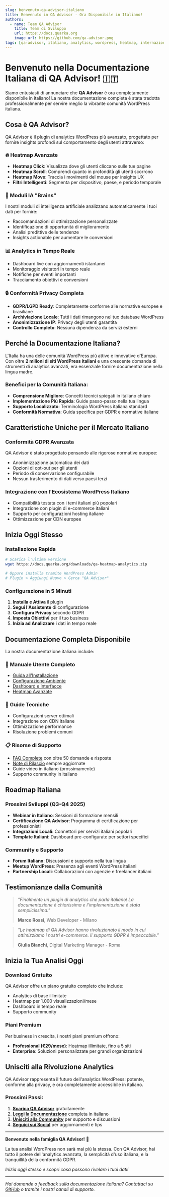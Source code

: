 ```yaml
---
slug: benvenuto-qa-advisor-italiano
title: Benvenuto in QA Advisor - Ora Disponibile in Italiano! 
authors:
  - name: Team QA Advisor
    title: Team di Sviluppo
    url: https://docs.quarka.org
    image_url: https://github.com/qa-advisor.png
tags: [qa-advisor, italiano, analytics, wordpress, heatmap, internazionalizzazione]
---
```


# Benvenuto nella Documentazione Italiana di QA Advisor! 🇮🇹

Siamo entusiasti di annunciare che **QA Advisor** è ora completamente disponibile in italiano! La nostra documentazione completa è stata tradotta professionalmente per servire meglio la vibrante comunità WordPress italiana.

<!-- truncate -->

## Cosa è QA Advisor?

QA Advisor è il plugin di analytics WordPress più avanzato, progettato per fornire insights profondi sul comportamento degli utenti attraverso:

### 🔥 Heatmap Avanzate
- **Heatmap Click**: Visualizza dove gli utenti cliccano sulle tue pagine
- **Heatmap Scroll**: Comprendi quanto in profondità gli utenti scorrono
- **Heatmap Move**: Traccia i movimenti del mouse per insights UX
- **Filtri Intelligenti**: Segmenta per dispositivo, paese, e periodo temporale

### 🧠 Moduli IA "Brains"
I nostri moduli di intelligenza artificiale analizzano automaticamente i tuoi dati per fornire:
- Raccomandazioni di ottimizzazione personalizzate
- Identificazione di opportunità di miglioramento
- Analisi predittive delle tendenze
- Insights actionable per aumentare le conversioni

### 📊 Analytics in Tempo Reale
- Dashboard live con aggiornamenti istantanei
- Monitoraggio visitatori in tempo reale
- Notifiche per eventi importanti
- Tracciamento obiettivi e conversioni

### 🔒 Conformità Privacy Completa
- **GDPR/LGPD Ready**: Completamente conforme alle normative europee e brasiliane
- **Archiviazione Locale**: Tutti i dati rimangono nel tuo database WordPress
- **Anonimizzazione IP**: Privacy degli utenti garantita
- **Controllo Completo**: Nessuna dipendenza da servizi esterni

## Perché la Documentazione Italiana?

L'Italia ha una delle comunità WordPress più attive e innovative d'Europa. Con oltre **2 milioni di siti WordPress italiani** e una crescente domanda di strumenti di analytics avanzati, era essenziale fornire documentazione nella lingua madre.

### Benefici per la Comunità Italiana:
- **Comprensione Migliore**: Concetti tecnici spiegati in italiano chiaro
- **Implementazione Più Rapida**: Guide passo-passo nella tua lingua
- **Supporto Localizzato**: Terminologia WordPress italiana standard
- **Conformità Normativa**: Guida specifica per GDPR e normative italiane

## Caratteristiche Uniche per il Mercato Italiano

### Conformità GDPR Avanzata
QA Advisor è stato progettato pensando alle rigorose normative europee:
- Anonimizzazione automatica dei dati
- Opzioni di opt-out per gli utenti
- Periodo di conservazione configurabile
- Nessun trasferimento di dati verso paesi terzi

### Integrazione con l'Ecosistema WordPress Italiano
- Compatibilità testata con i temi italiani più popolari
- Integrazione con plugin di e-commerce italiani
- Supporto per configurazioni hosting italiane
- Ottimizzazione per CDN europee

## Inizia Oggi Stesso

### Installazione Rapida
```bash
# Scarica l'ultima versione
wget https://docs.quarka.org/downloads/qa-heatmap-analytics.zip

# Oppure installa tramite WordPress Admin
# Plugin > Aggiungi Nuovo > Cerca "QA Advisor"
```

### Configurazione in 5 Minuti
1. **Installa e Attiva** il plugin
2. **Segui l'Assistente** di configurazione
3. **Configura Privacy** secondo GDPR
4. **Imposta Obiettivi** per il tuo business
5. **Inizia ad Analizzare** i dati in tempo reale

## Documentazione Completa Disponibile

La nostra documentazione italiana include:

### 📖 Manuale Utente Completo
- [Guida all'Installazione](../docs/user-manual/1-getting-started/installation)
- [Configurazione Ambiente](../docs/user-manual/1-getting-started/environment-setup)
- [Dashboard e Interfacce](../docs/user-manual/2-screens-and-operations/)
- [Heatmap Avanzate](../docs/user-manual/2-screens-and-operations/heatmaps)

### 🔧 Guide Tecniche
- Configurazioni server ottimali
- Integrazione con CDN italiane
- Ottimizzazione performance
- Risoluzione problemi comuni

### 📋 Risorse di Supporto
- [FAQ Complete](../docs/faq) con oltre 50 domande e risposte
- [Note di Rilascio](../docs/release-notes) sempre aggiornate
- Guide video in italiano (prossimamente)
- Supporto community in italiano

## Roadmap Italiana

### Prossimi Sviluppi (Q3-Q4 2025)
- **Webinar in Italiano**: Sessioni di formazione mensili
- **Certificazione QA Advisor**: Programma di certificazione per professionisti
- **Integrazioni Locali**: Connettori per servizi italiani popolari
- **Template Italiani**: Dashboard pre-configurate per settori specifici

### Community e Supporto
- **Forum Italiano**: Discussioni e supporto nella tua lingua
- **Meetup WordPress**: Presenza agli eventi WordPress italiani
- **Partnership Locali**: Collaborazioni con agenzie e freelancer italiani

## Testimonianze dalla Comunità

> *"Finalmente un plugin di analytics che parla italiano! La documentazione è chiarissima e l'implementazione è stata semplicissima."*
> 
> **Marco Rossi**, Web Developer - Milano

> *"Le heatmap di QA Advisor hanno rivoluzionato il modo in cui ottimizziamo i nostri e-commerce. Il supporto GDPR è impeccabile."*
> 
> **Giulia Bianchi**, Digital Marketing Manager - Roma

## Inizia la Tua Analisi Oggi

### Download Gratuito
QA Advisor offre un piano gratuito completo che include:
- Analytics di base illimitate
- Heatmap per 1.000 visualizzazioni/mese
- Dashboard in tempo reale
- Supporto community

### Piani Premium
Per business in crescita, i nostri piani premium offrono:
- **Professional (€29/mese)**: Heatmap illimitate, fino a 5 siti
- **Enterprise**: Soluzioni personalizzate per grandi organizzazioni

## Unisciti alla Rivoluzione Analytics

QA Advisor rappresenta il futuro dell'analytics WordPress: potente, conforme alla privacy, e ora completamente accessibile in italiano.

### Prossimi Passi:
1. **[Scarica QA Advisor](https://docs.quarka.org)** gratuitamente
2. **[Leggi la Documentazione](../docs/user-manual)** completa in italiano
3. **[Unisciti alla Community](https://github.com/quarka-org)** per supporto e discussioni
4. **[Seguici sui Social](#)** per aggiornamenti e tips

---

**Benvenuto nella famiglia QA Advisor!** 🚀

La tua analisi WordPress non sarà mai più la stessa. Con QA Advisor, hai tutto il potere dell'analytics avanzata, la semplicità d'uso italiana, e la tranquillità della conformità GDPR.

*Inizia oggi stesso e scopri cosa possono rivelare i tuoi dati!*

---

*Hai domande o feedback sulla documentazione italiana? Contattaci su [GitHub](https://github.com/quarka-org/docs.quarka.org) o tramite i nostri canali di supporto.*
